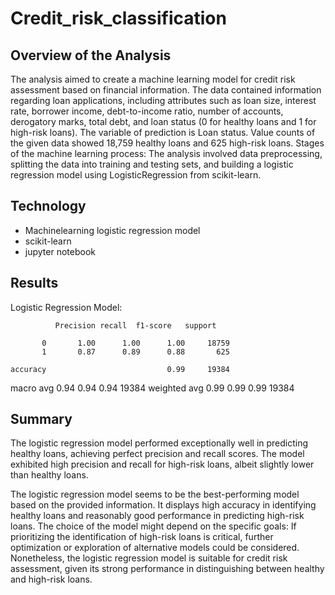 # Credit_risk_classification
## Overview of the Analysis
The analysis aimed to create a machine learning model for credit risk assessment based on financial information. The data contained information regarding loan applications, including attributes such as loan size, interest rate, borrower income, debt-to-income ratio, number of accounts, derogatory marks, total debt, and loan status (0 for healthy loans and 1 for high-risk loans).
The variable of prediction is Loan status. Value counts of the given data showed 18,759 healthy loans and 625 high-risk loans.
Stages of the machine learning process: The analysis involved data preprocessing, splitting the data into training and testing sets, and building a logistic regression model using LogisticRegression from scikit-learn.

## Technology
* Machinelearning logistic regression model
* scikit-learn
* jupyter notebook
  
## Results
Logistic Regression Model:

              Precision recall  f1-score   support

           0       1.00      1.00      1.00     18759
           1       0.87      0.89      0.88       625

    accuracy                           0.99     19384
   macro avg       0.94      0.94      0.94     19384
weighted avg       0.99      0.99      0.99     19384

## Summary
The logistic regression model performed exceptionally well in predicting healthy loans, achieving perfect precision and recall scores. The model exhibited high precision and recall for high-risk loans, albeit slightly lower than healthy loans.

The logistic regression model seems to be the best-performing model based on the provided information. It displays high accuracy in identifying healthy loans and reasonably good performance in predicting high-risk loans. The choice of the model might depend on the specific goals: If prioritizing the identification of high-risk loans is critical, further optimization or exploration of alternative models could be considered. Nonetheless, the logistic regression model is suitable for credit risk assessment, given its strong performance in distinguishing between healthy and high-risk loans.


